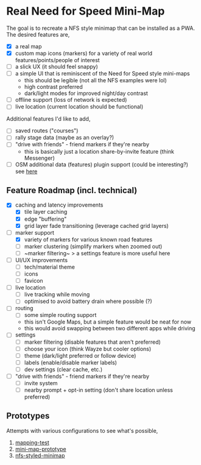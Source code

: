 # Real Need for Speed Mini-Map

The goal is to recreate a NFS style minimap that can be installed as a PWA. The desired features are,

- [x] a real map
- [x] custom map icons (markers) for a variety of real world features/points/people of interest
- [ ] a slick UX (it should feel snappy)
- [ ] a simple UI that is reminiscent of the Need for Speed style mini-maps
  - this should be legible (not all the NFS examples were lol)
  - high contrast preferred
  - dark/light modes for improved night/day contrast
- [ ] offline support (loss of network is expected)
- [ ] live location (current location should be functional)

Additional features I'd like to add,

- [ ] saved routes ("courses")
- [ ] rally stage data (maybe as an overlay?)
- [ ] "drive with friends" - friend markers if they're nearby
  - this is basically just a location share-by-invite feature (think Messenger)
- [ ] OSM additional data (features) plugin support (could be interesting?) see [here](https://github.com/amrHH/Leaflet.OSMDataPicker)

## Feature Roadmap (incl. technical)

- [x] caching and latency improvements
  - [x] tile layer caching
  - [x] edge "buffering"
  - [x] grid layer fade transitioning (leverage cached grid layers)
- [ ] marker support
  - [x] variety of markers for various known road features
  - [ ] marker clustering (simplify markers when zoomed out)
  - [ ] ~marker filtering~ > a settings feature is more useful here
- [ ] UI/UX improvements
  - [ ] tech/material theme
  - [ ] icons
  - [ ] favicon
- [ ] live location
  - [ ] live tracking while moving
  - [ ] optimised to avoid battery drain where possible (?)
- [ ] routing
  - [ ] some simple routing support
  - this isn't Google Maps, but a simple feature would be neat for now
  - this would avoid swapping between two different apps while driving
- [ ] settings
  - [ ] marker filtering (disable features that aren't preferred)
  - [ ] choose your icon (think Wayze but cooler options)
  - [ ] theme (dark/light preferred or follow device)
  - [ ] labels (enable/disable marker labels)
  - [ ] dev settings (clear cache, etc.)
- [ ] "drive with friends" - friend markers if they're nearby
  - [ ] invite system
  - [ ] nearby prompt + opt-in setting (don't share location unless preferred)

## Prototypes

Attempts with various configurations to see what's possible,

1. [mapping-test](./prototypes/mapping-test/README.md)
2. [mini-map-prototype](./prototypes/mini-map-prototype/README.md)
3. [nfs-styled-minimap](./prototypes/nfs-styled-minimap/README.md)
